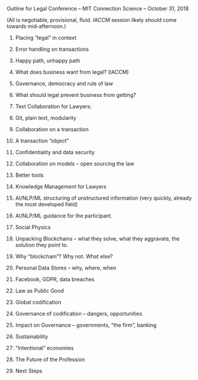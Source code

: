 Outline for Legal Conference – MIT Connection Science – October 31, 2018





(All is negotiable, provisional, fluid.  IACCM session likely should come towards mid-afternoon.)

1.	Placing “legal” in context 

11.	Error handling on transactions

111.	Happy path, unhappy path

112.	What does business want from legal? (IACCM)

12.	Governance, democracy and rule of law

121.	What should legal prevent business from getting?

2.	Text Collaboration for Lawyers:

21.	Git, plain text, modularity

22.	Collaboration on a transaction

221.	A transaction “object”

222.	Confidentiality and data security

23.	Collaboration on models – open sourcing the law

24.	Better tools

3.	Knowledge Management for Lawyers

31.	AI/NLP/ML structuring of unstructured information (very quickly, already the most developed field)

32.	AI/NLP/ML guidance for the participant.

321.	Social Physics

4.	Unpacking Blockchains – what they solve, what they aggravate, the solution they point to.

41.	Why “blockchain”?  Why not. What else?

5.	Personal Data Stores – why, where, when

51.	Facebook, GDPR, data breaches

6.	Law as Public Good

61.	Global codification

62.	Governance of codification – dangers, opportunities

7.	Impact on Governance – governments, “the firm”, banking

71.	Sustainability

72.	“Intentional” economies

8.	The Future of the Profession

9.	Next Steps

